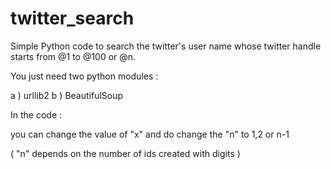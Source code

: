 # twitter_search
Simple Python code to search the twitter's user name whose twitter handle starts from @1 to @100 or @n.

You just need two python modules :

a ) urllib2
b ) BeautifulSoup


In the code : 

you can change the value of "x" and do change the "n" to 1,2 or n-1

( "n" depends on the number of ids created with digits ) 

